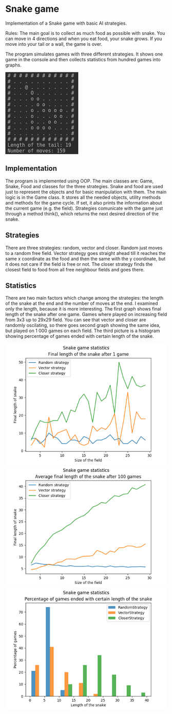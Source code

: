 # Snake game
Implementation of a Snake game with basic AI strategies.

Rules: The main goal is to collect as much food as possible with snake. You can move in 4 directions and when you eat food, your snake grows. If you move into your tail or a wall, the game is over.

The program simulates games with three different strategies. It shows one game in the console and then collects statistics from hundred games into graphs.

![Snake](snake.png)

## Implementation
The program is implemented using OOP. The main classes are: Game, Snake, Food and classes for the three strategies. Snake and food are used just to represent the objects and for basic manipulation with them. The main logic is in the Game class. It stores all the needed objects, utility methods and methods for the game cycle. If set, it also prints the information about the current game (e.g. the field). Strategies comunicate with the game just through a method think(), which returns the next desired direction of the snake.

## Strategies
There are three strategies: random, vector and closer. Random just moves to a random free field. Vector strategy goes straight ahead till it reaches the same x coordinate as the food and then the same with the y coordinate, but it does not care if the field is free or not. The closer strategy finds the closest field to food from all free neighbour fields and goes there.

## Statistics
There are two main factors which change among the strategies: the length of the snake at the end and the number of moves at the end. I examined only the length, because it is more interesting. The first graph shows final length of the snake after one game. Games where played on increasing field from 3x3 up to 29x29 field. You can see that vector and closer are randomly oscilating, so there goes second graph showing the same idea, but played on 1 000 games on each field. The third picture is a histogram showing percentage of games ended with certain length of the snake.

![Graph1](increasing_field_1.png)
![Graph2](increasing_field_100.png)
![Graph3](tail.png)
